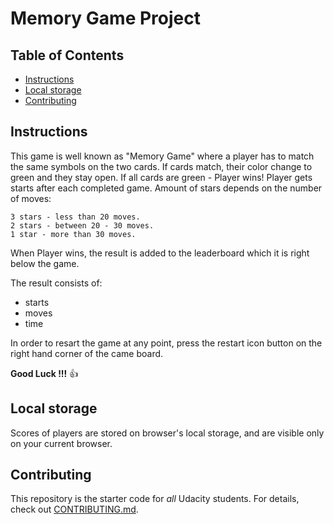 # Memory Game Project

## Table of Contents

* [Instructions](#instructions)
* [Local storage](#Local-Storage)
* [Contributing](#contributing)


## Instructions

This game is well known as "Memory Game" where a player has to match the same symbols on the two cards. If cards match, their color change to green and they stay open. If all cards are green - Player wins! Player gets starts after each completed game. Amount of stars depends on the number of moves:
```
3 stars - less than 20 moves.
2 stars - between 20 - 30 moves.
1 star - more than 30 moves.
```
When Player wins, the result is added to the leaderboard which it is right below the game. 

The result consists of: 
- starts 
- moves
- time

In order to resart the game at any point, press the restart icon button on the right hand corner of the came board. 

**Good Luck !!!**  :+1:

## Local storage

Scores of players are stored on browser's local storage, and are visible only on your current browser.

## Contributing

This repository is the starter code for _all_ Udacity students. 
For details, check out [CONTRIBUTING.md](CONTRIBUTING.md).
